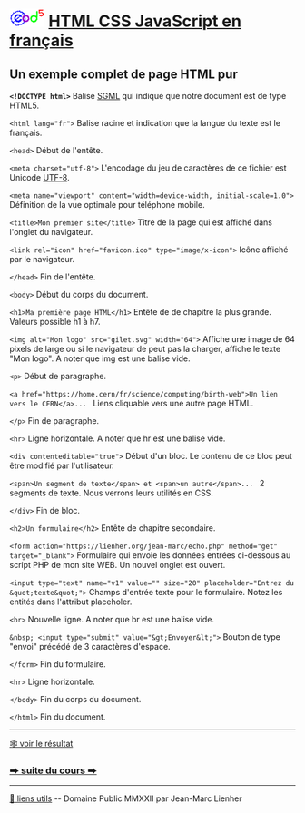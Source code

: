 # <img src="../../logo.svg" height="32"> [HTML CSS JavaScript en français](https://jeanmarclienher.github.io/htmlcssjavascript/)

## Un exemple complet de page HTML pur

**`` <!DOCTYPE html> ``**
Balise [SGML](https://www.w3.org/TR/html4/sgml/dtd.html) qui indique que notre document est de type HTML5.


`` <html lang="fr"> ``
Balise racine et indication que la langue du texte est le français.


`` <head> ``
Début de l'entête.


`` <meta charset="utf-8"> ``
L'encodage du jeu de caractères de ce fichier est Unicode [UTF-8](https://fr.wikipedia.org/wiki/UTF-8).


`` <meta name="viewport" content="width=device-width, initial-scale=1.0"> ``
Définition de la vue optimale pour téléphone mobile.


`` <title>Mon premier site</title> ``
Titre de la page qui est affiché dans l'onglet du navigateur.


`` <link rel="icon" href="favicon.ico" type="image/x-icon"> ``
Icône affiché par le navigateur.


`` </head> ``
Fin de l'entête.


`` <body> ``
Début du corps du document.


`` <h1>Ma première page HTML</h1> ``
Entête de de chapitre la plus grande. Valeurs possible h1 à h7.


`` <img alt="Mon logo" src="gilet.svg" width="64"> ``
Affiche une image de 64 pixels de large ou si le navigateur de peut pas la charger, affiche le texte "Mon logo".
A noter que img est une balise vide.


`` <p> ``
Début de paragraphe.


`` <a href="https://home.cern/fr/science/computing/birth-web">Un lien vers le CERN</a>...  ``
Liens cliquable vers une autre page HTML.


`` </p> ``
Fin de paragraphe.


`` <hr> ``
Ligne horizontale.
A noter que hr est une balise vide.


`` <div contenteditable="true"> ``
Début d'un bloc. Le contenu de ce bloc peut être modifié par l'utilisateur.


`` <span>Un segment de texte</span> et <span>un autre</span>...  ``
2 segments de texte. Nous verrons leurs utilités en CSS.


`` </div> ``
Fin de bloc.


`` <h2>Un formulaire</h2> ``
Entête de chapitre secondaire.


`` <form action="https://lienher.org/jean-marc/echo.php" method="get" target="_blank"> ``
Formulaire qui envoie les données entrées ci-dessous au script PHP de mon site WEB. Un nouvel onglet est ouvert.


`` <input type="text" name="v1" value="" size="20" placeholder="Entrez du &quot;texte&quot;"> ``
Champs d'entrée texte pour le formulaire. Notez les entités dans l'attribut placeholer.


`` <br> ``
Nouvelle ligne.
A noter que br est une balise vide.


`` &nbsp; <input type="submit" value="&gt;Envoyer&lt;"> ``
Bouton de type "envoi" précédé de 3 caractères d'espace.


`` </form> ``
Fin du formulaire.


`` <hr> ``
Ligne horizontale.


`` </body> ``
Fin du corps du document.


`` </html> ``
Fin du document.

***

[&#x1F578; voir le résultat](../../html/exemple_002.html)

### [&#x2B95; suite du cours &#x2B95;](../003/) 

***

[&#x1F517; liens utils](md/900/) -- Domaine Public MMXXII par Jean-Marc Lienher

